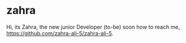 # zahra
Hi, its Zahra, the new junior Developer (to-be) soon
how to reach me, https://github.com/zahra-ali-5/zahra-ali-5.